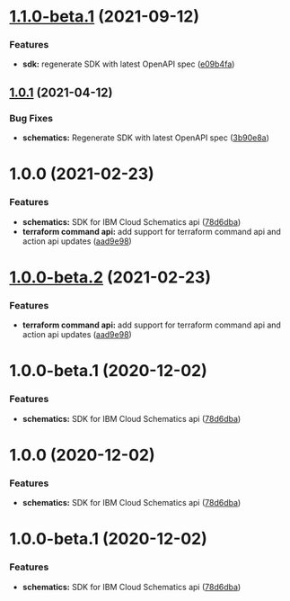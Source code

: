 # [1.1.0-beta.1](https://github.com/IBM/schematics-java-sdk/compare/1.0.2...1.1.0-beta.1) (2021-09-12)


### Features

* **sdk:** regenerate SDK with latest OpenAPI spec ([e09b4fa](https://github.com/IBM/schematics-java-sdk/commit/e09b4fa28fa37fb1ee0d48c08b1b4922948899a2))

## [1.0.1](https://github.com/IBM/schematics-java-sdk/compare/1.0.0...1.0.1) (2021-04-12)


### Bug Fixes

* **schematics:** Regenerate SDK with latest OpenAPI spec ([3b90e8a](https://github.com/IBM/schematics-java-sdk/commit/3b90e8a1e0d4684e9a35dc41e10498d71fad6895))

# 1.0.0 (2021-02-23)


### Features

* **schematics:** SDK for IBM Cloud Schematics api ([78d6dba](https://github.com/IBM/schematics-java-sdk/commit/78d6dba7779940ce7d32b7274c8125478025afac))
* **terraform command api:** add support for terraform command api and action api updates ([aad9e98](https://github.com/IBM/schematics-java-sdk/commit/aad9e98aaa72c20e928b6cbed1d4766c20598e7c))

# [1.0.0-beta.2](https://github.com/IBM/schematics-java-sdk/compare/1.0.0-beta.1...1.0.0-beta.2) (2021-02-23)


### Features

* **terraform command api:** add support for terraform command api and action api updates ([aad9e98](https://github.com/IBM/schematics-java-sdk/commit/aad9e98aaa72c20e928b6cbed1d4766c20598e7c))

# 1.0.0-beta.1 (2020-12-02)


### Features

* **schematics:** SDK for IBM Cloud Schematics api ([78d6dba](https://github.com/IBM/schematics-java-sdk/commit/78d6dba7779940ce7d32b7274c8125478025afac))

# 1.0.0 (2020-12-02)


### Features

* **schematics:** SDK for IBM Cloud Schematics api ([78d6dba](https://github.com/IBM/schematics-java-sdk/commit/78d6dba7779940ce7d32b7274c8125478025afac))

# 1.0.0-beta.1 (2020-12-02)


### Features

* **schematics:** SDK for IBM Cloud Schematics api ([78d6dba](https://github.com/IBM/schematics-java-sdk/commit/78d6dba7779940ce7d32b7274c8125478025afac))
